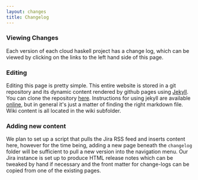```yaml
---
layout: changes
title: Changelog
---
```


### Viewing Changes

Each version of each cloud haskell project has a change log, which can be
viewed by clicking on the links to the left hand side of this page.

### Editing

Editing this page is pretty simple. This entire website is stored in a git
repository and its dynamic content rendered by github pages using [Jekyll][1].
You can clone the repository [here][2]. Instructions for using jekyll are
available [online][1], but in general it's just a matter of finding the right
markdown file. Wiki content is all located in the wiki subfolder.

### Adding new content

We plan to set up a script that pulls the Jira RSS feed and inserts content
here, however for the time being, adding a new page beneath the `changelog`
folder will be sufficient to pull a new version into the navigation menu.
Our Jira instance is set up to produce HTML release notes which can be tweaked
by hand if necessary and the front matter for change-logs can be copied from
one of the existing pages.


[1]: https://github.com/mojombo/jekyll
[2]: https://github.com/haskell-distributed/haskell-distributed.github.com
[3]: https://github.com/mojombo/jekyll/wiki/YAML-Front-Matter
